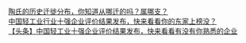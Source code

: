   
[陶氏的历史迁徙分布，你知道从哪迁的吗？属哪支？](http://www.dianyue.me/archives/790/77eatct2f4z5a6pt/)  
[中国轻工业行业十强企业评价结果发布，快来看看你的东家上榜没？](http://www.dianyue.me/archives/562/k192rhseq7zbbrve/)  
[【头条】中国轻工业十强企业评价结果发布，快来看看有没有你熟悉的企业](http://www.dianyue.me/archives/009/0gc0u7gf6ki5bkv8/)
